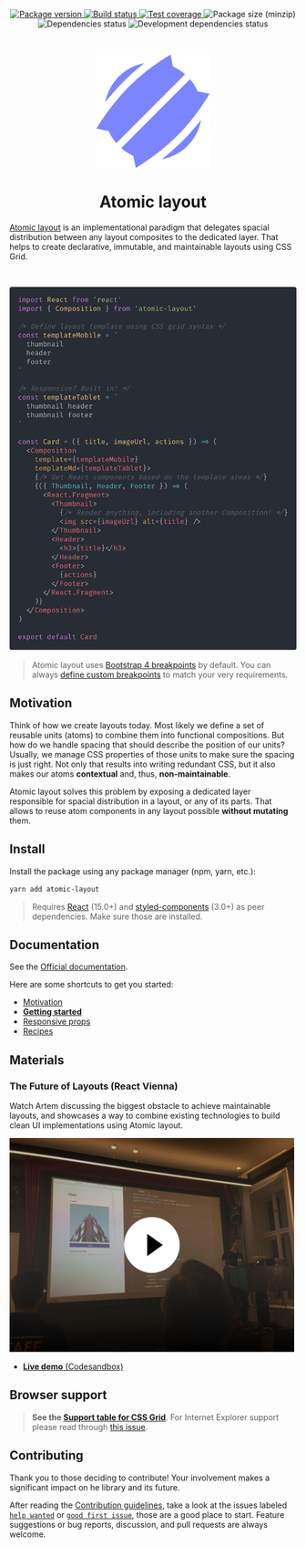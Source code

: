 <p align="center">
  <a href="https://www.npmjs.com/package/atomic-layout" target="_blank">
    <img src="https://img.shields.io/npm/v/atomic-layout.svg" alt="Package version" />
  </a>
  <a href="https://circleci.com/gh/kettanaito/atomic-layout" target="_blank">
    <img src="https://img.shields.io/circleci/project/github/kettanaito/atomic-layout/master.svg" alt="Build status" />
  </a>
  <a href="https://coveralls.io/github/kettanaito/atomic-layout" target="_blank">
    <img src="https://coveralls.io/repos/github/kettanaito/atomic-layout/badge.svg" alt="Test coverage" />
  </a>
  <img src="https://img.shields.io/bundlephobia/minzip/atomic-layout.svg" alt="Package size (minzip)" />
  <img src="https://img.shields.io/david/kettanaito/atomic-layout.svg" alt="Dependencies status" />
  <img src="https://img.shields.io/david/dev/kettanaito/atomic-layout.svg" alt="Development dependencies status" />
</p>

<br>

<p align="center">
  <img src="./logo.svg" alt="Atomic layout" width="200" />
</p>

<h1 align="center">Atomic layout</h1>

[Atomic layout](https://github.com/kettanaito/atomic-layout) is an implementational paradigm that delegates spacial distribution between any layout composites to the dedicated layer. That helps to create declarative, immutable, and maintainable layouts using CSS Grid.

<br>

<p align="center">
  <img src="example.png" width="650" />
</p>

> Atomic layout uses [Bootstrap 4 breakpoints](https://getbootstrap.com/docs/4.0/layout/grid/#grid-options) by default. You can always [define custom breakpoints](https://redd.gitbook.io/atomic-layout/api/layout/configure#breakpoints) to match your very requirements.

## Motivation

Think of how we create layouts today. Most likely we define a set of reusable units \(atoms\) to combine them into functional compositions. But how do we handle spacing that should describe the position of our units? Usually, we manage CSS properties of those units to make sure the spacing is just right. Not only that results into writing redundant CSS, but it also makes our atoms **contextual** and, thus, **non-maintainable**.

Atomic layout solves this problem by exposing a dedicated layer responsible for spacial distribution in a layout, or any of its parts. That allows to reuse atom components in any layout possible **without mutating** them.

## Install

Install the package using any package manager (npm, yarn, etc.):

```bash
yarn add atomic-layout
```

> Requires [React](https://github.com/facebook/react) (15.0+) and [styled-components](https://github.com/styled-components/styled-components) (3.0+) as peer dependencies. Make sure those are installed.

## Documentation

See the [Official documentation](https://redd.gitbook.io/atomic-layout).

Here are some shortcuts to get you started:

- [Motivation](https://redd.gitbook.io/atomic-layout/general/motivation)
- [**Getting started**](https://redd.gitbook.io/atomic-layout/general/getting-started)
- [Responsive props](https://redd.gitbook.io/atomic-layout/fundamentals/responsive-props)
- [Recipes](https://redd.gitbook.io/atomic-layout/general/recipes)

## Materials

### The Future of Layouts (React Vienna)

Watch Artem discussing the biggest obstacle to achieve maintainable layouts, and showcases a way to combine existing technologies to build clean UI implementations using Atomic layout.

<a href="https://www.youtube.com/watch?v=x_93DjN_bUA">
  <img width="500" src="./materials/react-vienna-thumbnail.jpg" alt="The Future of Layouts — Artem Zakharchenko" />
</a>

- [**Live demo** (Codesandbox)](https://codesandbox.io/s/8z6xnmnnnj)

## Browser support

> **See the [Support table for CSS Grid](https://caniuse.com/css-grid)**. For Internet Explorer support please read through [this issue](https://github.com/kettanaito/atomic-layout/issues/92).

## Contributing

Thank you to those deciding to contribute! Your involvement makes a significant impact on he library and its future.

After reading the [Contribution guidelines](https://redd.gitbook.io/atomic-layout/developers/contributing), take a look at the issues labeled [`help wanted`](https://github.com/kettanaito/atomic-layout/labels/help%20wanted) or [`good first issue`](https://github.com/kettanaito/atomic-layout/labels/good%20first%20issue), those are a good place to start. Feature suggestions or bug reports, discussion, and pull requests are always welcome.
